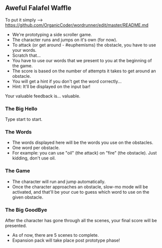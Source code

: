 ## Aweful Falafel Waffle 

To put it simply --> https://github.com/OrganicCoder/wordrunner/edit/master/README.md 

- We're prototyping a side scroller game. 
- The character runs and jumps on it's own (for now).
- To attack (or get around - #euphemisms) the obstacle, you have to use your words.
- Scratch that...
- You have to use our words that we present to you at the beginning of the game.
- The score is based on the number of attempts it takes to get around an obstacle.
- You will get a hint if you don't get the word correctly... 
- Hint: It'll be displayed on the input bar!

Your valuable feedback is... valuable. 

### The Big Hello

Type start to start.


### The Words

- The words displayed here will be the words you use on the obstacles. 
- One word per obstacle. 
- For example: you can use "oil" (the attack) on "fire" (the obstacle). Just kidding, don't use oil. 

### The Game

- The character will run and jump automatically.
- Once the character approaches an obstacle, slow-mo mode will be activated, and that'll be your cue to guess which word to use on the given obstacle. 

### The Big GoodBye

After the character has gone through all the scenes, your final score will be presented.
- As of now, there are 5 scenes to complete.
- Expansion pack will take place post prototype phase!
